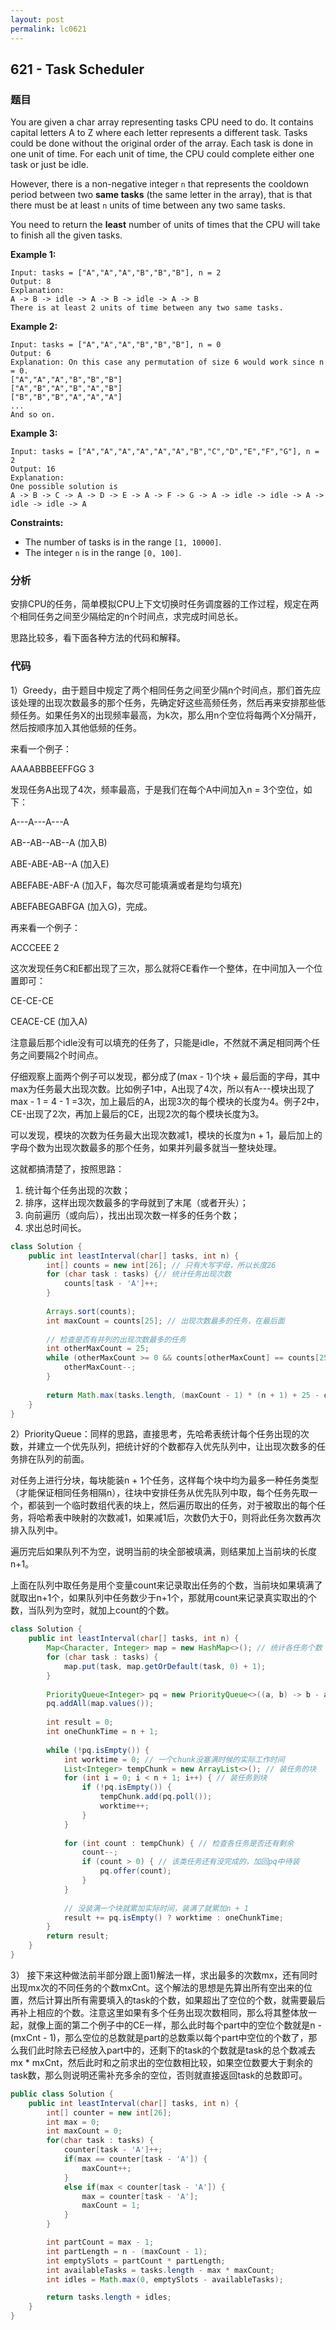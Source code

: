 ```yaml
---
layout: post
permalink: lc0621
---
```


## 621 - Task Scheduler

### 题目

You are given a char array representing tasks CPU need to do. It contains capital letters A to Z where each letter represents a different task. Tasks could be done without the original order of the array. Each task is done in one unit of time. For each unit of time, the CPU could complete either one task or just be idle.

However, there is a non-negative integer `n` that represents the cooldown period between two **same tasks** \(the same letter in the array\), that is that there must be at least `n` units of time between any two same tasks.

You need to return the **least** number of units of times that the CPU will take to finish all the given tasks.

**Example 1:**

```text
Input: tasks = ["A","A","A","B","B","B"], n = 2
Output: 8
Explanation: 
A -> B -> idle -> A -> B -> idle -> A -> B
There is at least 2 units of time between any two same tasks.
```

**Example 2:**

```text
Input: tasks = ["A","A","A","B","B","B"], n = 0
Output: 6
Explanation: On this case any permutation of size 6 would work since n = 0.
["A","A","A","B","B","B"]
["A","B","A","B","A","B"]
["B","B","B","A","A","A"]
...
And so on.
```

**Example 3:**

```text
Input: tasks = ["A","A","A","A","A","A","B","C","D","E","F","G"], n = 2
Output: 16
Explanation: 
One possible solution is
A -> B -> C -> A -> D -> E -> A -> F -> G -> A -> idle -> idle -> A -> idle -> idle -> A
```

**Constraints:**

* The number of tasks is in the range `[1, 10000]`.
* The integer `n` is in the range `[0, 100]`.

### 分析

安排CPU的任务，简单模拟CPU上下文切换时任务调度器的工作过程，规定在两个相同任务之间至少隔给定的n个时间点，求完成时间总长。

思路比较多，看下面各种方法的代码和解释。

### 代码

1）Greedy，由于题目中规定了两个相同任务之间至少隔n个时间点，那们首先应该处理的出现次数最多的那个任务，先确定好这些高频任务，然后再来安排那些低频任务。如果任务X的出现频率最高，为k次，那么用n个空位将每两个X分隔开，然后按顺序加入其他低频的任务。

来看一个例子：

AAAABBBEEFFGG 3

发现任务A出现了4次，频率最高，于是我们在每个A中间加入n = 3个空位，如下：

A---A---A---A

AB--AB--AB--A \(加入B\)

ABE-ABE-AB--A \(加入E\)

ABEFABE-ABF-A \(加入F，每次尽可能填满或者是均匀填充\)

ABEFABEGABFGA \(加入G\)，完成。



再来看一个例子：

ACCCEEE 2

这次发现任务C和E都出现了三次，那么就将CE看作一个整体，在中间加入一个位置即可：

CE-CE-CE

CEACE-CE \(加入A\)

注意最后那个idle没有可以填充的任务了，只能是idle，不然就不满足相同两个任务之间要隔2个时间点。

仔细观察上面两个例子可以发现，都分成了\(max - 1\)个块 + 最后面的字母，其中max为任务最大出现次数。比如例子1中，A出现了4次，所以有A---模块出现了max - 1 = 4 - 1 =3次，加上最后的A，出现3次的每个模块的长度为4。例子2中，CE-出现了2次，再加上最后的CE，出现2次的每个模块长度为3。

可以发现，模块的次数为任务最大出现次数减1，模块的长度为n + 1，最后加上的字母个数为出现次数最多的那个任务，如果并列最多就当一整块处理。

这就都搞清楚了，按照思路：

1. 统计每个任务出现的次数；
2. 排序，这样出现次数最多的字母就到了末尾（或者开头）；
3. 向前遍历（或向后），找出出现次数一样多的任务个数；
4. 求出总时间长。

```java
class Solution {
    public int leastInterval(char[] tasks, int n) {
        int[] counts = new int[26]; // 只有大写字母，所以长度26
        for (char task : tasks) {// 统计任务出现次数
            counts[task - 'A']++;
        }
        
        Arrays.sort(counts);
        int maxCount = counts[25]; // 出现次数最多的任务，在最后面
        
        // 检查是否有并列的出现次数最多的任务
        int otherMaxCount = 25;
        while (otherMaxCount >= 0 && counts[otherMaxCount] == counts[25]) {
            otherMaxCount--;
        }
        
        return Math.max(tasks.length, (maxCount - 1) * (n + 1) + 25 - otherMaxCount);
    }
}
```



2）PriorityQueue：同样的思路，直接思考，先哈希表统计每个任务出现的次数，并建立一个优先队列，把统计好的个数都存入优先队列中，让出现次数多的任务排在队列的前面。

对任务上进行分块，每块能装n + 1个任务，这样每个块中均为最多一种任务类型（才能保证相同任务相隔n），往块中安排任务从优先队列中取，每个任务先取一个，都装到一个临时数组代表的块上，然后遍历取出的任务，对于被取出的每个任务，将哈希表中映射的次数减1，如果减1后，次数仍大于0，则将此任务次数再次排入队列中。

遍历完后如果队列不为空，说明当前的块全部被填满，则结果加上当前块的长度n+1。

上面在队列中取任务是用个变量count来记录取出任务的个数，当前块如果填满了就取出n+1个，如果队列中任务数少于n+1个，那就用count来记录真实取出的个数，当队列为空时，就加上count的个数。

```java
class Solution {
    public int leastInterval(char[] tasks, int n) {
        Map<Character, Integer> map = new HashMap<>(); // 统计各任务个数
        for (char task : tasks) {
            map.put(task, map.getOrDefault(task, 0) + 1);
        }
        
        PriorityQueue<Integer> pq = new PriorityQueue<>((a, b) -> b - a); // 出现次数多，数字大的任务在前面
        pq.addAll(map.values());
        
        int result = 0;
        int oneChunkTime = n + 1;
        
        while (!pq.isEmpty()) {
            int worktime = 0; // 一个chunk没塞满时候的实际工作时间
            List<Integer> tempChunk = new ArrayList<>(); // 装任务的块
            for (int i = 0; i < n + 1; i++) { // 装任务到块
                if (!pq.isEmpty()) {
                    tempChunk.add(pq.poll());
                    worktime++;
                }
            }
            
            for (int count : tempChunk) { // 检查各任务是否还有剩余
                count--;
                if (count > 0) { // 该类任务还有没完成的，加回pq中待装
                    pq.offer(count);
                }
            }
            
            // 没装满一个块就累加实际时间，装满了就累加n + 1
            result += pq.isEmpty() ? worktime : oneChunkTime;
        }
        return result;
    }
}
```

3） 接下来这种做法前半部分跟上面1\)解法一样，求出最多的次数mx，还有同时出现mx次的不同任务的个数mxCnt。这个解法的思想是先算出所有空出来的位置，然后计算出所有需要填入的task的个数，如果超出了空位的个数，就需要最后再补上相应的个数。注意这里如果有多个任务出现次数相同，那么将其整体放一起，就像上面的第二个例子中的CE一样，那么此时每个part中的空位个数就是n - \(mxCnt - 1\)，那么空位的总数就是part的总数乘以每个part中空位的个数了，那么我们此时除去已经放入part中的，还剩下的task的个数就是task的总个数减去mx \* mxCnt，然后此时和之前求出的空位数相比较，如果空位数要大于剩余的task数，那么则说明还需补充多余的空位，否则就直接返回task的总数即可。

```java
public class Solution {
    public int leastInterval(char[] tasks, int n) {
        int[] counter = new int[26];
        int max = 0;
        int maxCount = 0;
        for(char task : tasks) {
            counter[task - 'A']++;
            if(max == counter[task - 'A']) {
                maxCount++;
            }
            else if(max < counter[task - 'A']) {
                max = counter[task - 'A'];
                maxCount = 1;
            }
        }

        int partCount = max - 1;
        int partLength = n - (maxCount - 1);
        int emptySlots = partCount * partLength;
        int availableTasks = tasks.length - max * maxCount;
        int idles = Math.max(0, emptySlots - availableTasks);

        return tasks.length + idles;
    }
}
```
